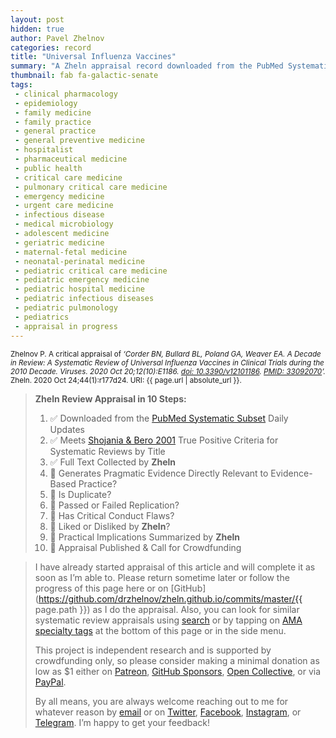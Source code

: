 ```yaml
---
layout: post
hidden: true
author: Pavel Zhelnov
categories: record
title: "Universal Influenza Vaccines"
summary: "A Zheln appraisal record downloaded from the PubMed Systematic Subset daily updates."
thumbnail: fab fa-galactic-senate
tags:
 - clinical pharmacology
 - epidemiology
 - family medicine
 - family practice
 - general practice
 - general preventive medicine
 - hospitalist
 - pharmaceutical medicine
 - public health
 - critical care medicine
 - pulmonary critical care medicine
 - emergency medicine
 - urgent care medicine
 - infectious disease
 - medical microbiology
 - adolescent medicine
 - geriatric medicine
 - maternal-fetal medicine
 - neonatal-perinatal medicine
 - pediatric critical care medicine
 - pediatric emergency medicine
 - pediatric hospital medicine
 - pediatric infectious diseases
 - pediatric pulmonology
 - pediatrics
 - appraisal in progress
---
```


<small id="citation">Zhelnov P. A critical appraisal of _‘Corder BN, Bullard BL, Poland GA, Weaver EA. A Decade in Review: A Systematic Review of Universal Influenza Vaccines in Clinical Trials during the 2010 Decade. Viruses. 2020 Oct 20;12(10):E1186. [doi: 10.3390/v12101186](https://doi.org/10.3390/v12101186). [PMID: 33092070](https://pubmed.gov/33092070)’._ Zheln. 2020 Oct 24;44(1):r177d24. URI: {{ page.url | absolute_url }}.</small>

> **Zheln Review Appraisal in 10 Steps:**
>
> 1. ✅ Downloaded from the [PubMed Systematic Subset](https://github.com/p1m-ortho/qs-global-ortho-search-queries/blob/global-sr-query/README.md) Daily Updates
> 2. ✅ Meets [Shojania & Bero 2001](https://www.researchgate.net/publication/11820967_Taking_Advantage_of_the_Explosion_of_Systematic_Reviews_An_Efficient_MEDLINE_Search_Strategy) True Positive Criteria for Systematic Reviews by Title
> 3. ✅ Full Text Collected by **Zheln**
> 4. 🔄 Generates Pragmatic Evidence Directly Relevant to Evidence-Based Practice?
> 5. 🔄 Is Duplicate?
> 6. 🔄 Passed or Failed Replication?
> 7. 🔄 Has Critical Conduct Flaws?
> 8. 🔄 Liked or Disliked by **Zheln**?
> 9. 🔄 Practical Implications Summarized by **Zheln**
> 10. 🔄 Appraisal Published & Call for Crowdfunding

> I have already started appraisal of this article and will complete it as soon as I’m able to. Please return sometime later or follow the progress of this page here or on [GitHub](https://github.com/drzhelnov/zheln.github.io/commits/master/{{ page.path }}) as I do the appraisal. Also, you can look for similar systematic review appraisals using [search](/search/) or by tapping on [AMA specialty tags](/browse/) at the bottom of this page or in the side menu.
>
> This project is independent research and is supported by crowdfunding only, so please consider making a minimal donation as low as $1 either on [Patreon](https://patreon.com/zheln), [GitHub Sponsors](https://github.com/sponsors/drzhelnov), [Open Collective](https://opencollective.com/zheln), or via [PayPal](https://paypal.me/pjelnov).
>
> By all means, you are always welcome reaching out to me for whatever reason by [email](mailto:pavel@zheln.com) or on [Twitter](https://twitter.com/drzhelnov), [Facebook](https://facebook.com/drzhelnov), [Instagram](https://instagram.com/igzheln), or [Telegram](https://t.me/drzhelnov). I’m happy to get your feedback!
